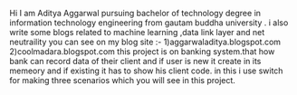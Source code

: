 Hi I am Aditya Aggarwal pursuing bachelor of technology degree in information technology engineering from gautam buddha university . 
i also write some blogs related to machine learning ,data link layer and net neutraility you can see on my blog site :-
1)aggarwaladitya.blogspot.com
2)coolmadara.blogspot.com
this project is on banking system.that how bank can record data of their client and if user is new it create in its memeory 
and if existing it has to show his client code. in this i use switch for making three scenarios which you will see in this project.
